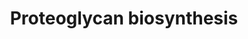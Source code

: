 ---
annotations:
- type: Pathway Ontology
  value: classic metabolic pathway
authors:
- Rlee
- Khanspers
- Egonw
- Azankl
description: PG synthesis is a complex mechanism that can be divided in four main
  steps. Core protein synthesis occurs in the rough endoplasmic reticulum (RER). Once
  PG core protein has been synthesized, it moves from the RER to the Golgi apparatus
  where the first sugar of glycosaminoalycan (GAG) chain is added on Ser residues.
  GAG synthesis continues by glycosyltransferases that transfer sugar moieties from
  UDP-sugars to GAG chains. UDP-sugars are synthesized in the cytoplasm and are translocated
  in the Golgi apparatus by an antiporter with UMP. Then UDP, the by-product of glycosyltransferase
  reactions, is hydrolyzed to UMP and phosphate by calcium activated nucleotidase
  1 (CANT1). Chondroitin, dermatan and heparan sulfate synthesis starts on a Ser residue
  of the PG core protein with the formation of a tetrasaccharide linkage region composed
  of a xylose (Xyl), two galactoses (Gal) and a glucuronic acid (GlcUA). After tetrasaccharide
  synthesis, GAG chain elongation continues through the binding of specific saccharides
  defining chondroitin sulfate, dermatan sulfate and heparan sulfate. Specific enzymes
  are involved in this process and mutations in their gene cause different types of
  skeletal dysplasia (indicated in red boxes). The third step is GAG sulfation.  Sulfate
  enters in cells through the SLC26A2 transporter and it is activated to 30-phosphoadenosine
  50-phosphosulfate (PAPS) by PAPS synthase (PAPSS) in the cytosol. Through a PAPS
  transporter (PAPST), PAPS moves to Golgi apparatus where it is used as sulfate donor
  by sulfotransferases to sulfate GAGs. This reaction also produces phosphoadenosine
  phosphate (PAP), that is hydrolyzed into AMP and phosphate by a Golgi resident phosphoadenosine
  phosphate phosphatase (gPAPP). Once synthesized, PGs are secreted in extracellular
  space.  Sulfation of GAGs is an important step in PG synthesis determining PG properties.
  Inorganic sulfate enters in cells through a sulfate/chloride antiporter named SLC26A2,
  but a small amount of sulfate could be derived from sulfur-containing amino acid
  metabolism. To be used by Golgi sulfotransferases, sulfate is activated to 30-phosphoadenosine
  50-phosphosulfate (PAPS), the universal sulfate donor, by PAPS synthase (PAPSS2).
  The by-product of sulfotransferase reactions, phosphoadenosine phosphate (PAP),
  is hydrolyzed by a Golgi resident phosphoadenosine phosphate phosphatase (gPAPP)
  in order to prevent feedback inhibition of these reactions.  Linked with a dotted
  arrow to the GeneProduct nodes are skeletal dysplasias caused by mutation in the
  respective gene.  For further details, see [https://www.ncbi.nlm.nih.gov/pubmed/31286677].
last-edited: 2020-09-01
organisms:
- Homo sapiens
redirect_from:
- /index.php/Pathway:WP4784
- /instance/WP4784
schema-jsonld:
- '@context': https://schema.org/
  '@id': https://wikipathways.github.io/pathways/WP4784.html
  '@type': Dataset
  creator:
    '@type': Organization
    name: WikiPathways
  description: PG synthesis is a complex mechanism that can be divided in four main
    steps. Core protein synthesis occurs in the rough endoplasmic reticulum (RER).
    Once PG core protein has been synthesized, it moves from the RER to the Golgi
    apparatus where the first sugar of glycosaminoalycan (GAG) chain is added on Ser
    residues. GAG synthesis continues by glycosyltransferases that transfer sugar
    moieties from UDP-sugars to GAG chains. UDP-sugars are synthesized in the cytoplasm
    and are translocated in the Golgi apparatus by an antiporter with UMP. Then UDP,
    the by-product of glycosyltransferase reactions, is hydrolyzed to UMP and phosphate
    by calcium activated nucleotidase 1 (CANT1). Chondroitin, dermatan and heparan
    sulfate synthesis starts on a Ser residue of the PG core protein with the formation
    of a tetrasaccharide linkage region composed of a xylose (Xyl), two galactoses
    (Gal) and a glucuronic acid (GlcUA). After tetrasaccharide synthesis, GAG chain
    elongation continues through the binding of specific saccharides defining chondroitin
    sulfate, dermatan sulfate and heparan sulfate. Specific enzymes are involved in
    this process and mutations in their gene cause different types of skeletal dysplasia
    (indicated in red boxes). The third step is GAG sulfation.  Sulfate enters in
    cells through the SLC26A2 transporter and it is activated to 30-phosphoadenosine
    50-phosphosulfate (PAPS) by PAPS synthase (PAPSS) in the cytosol. Through a PAPS
    transporter (PAPST), PAPS moves to Golgi apparatus where it is used as sulfate
    donor by sulfotransferases to sulfate GAGs. This reaction also produces phosphoadenosine
    phosphate (PAP), that is hydrolyzed into AMP and phosphate by a Golgi resident
    phosphoadenosine phosphate phosphatase (gPAPP). Once synthesized, PGs are secreted
    in extracellular space.  Sulfation of GAGs is an important step in PG synthesis
    determining PG properties. Inorganic sulfate enters in cells through a sulfate/chloride
    antiporter named SLC26A2, but a small amount of sulfate could be derived from
    sulfur-containing amino acid metabolism. To be used by Golgi sulfotransferases,
    sulfate is activated to 30-phosphoadenosine 50-phosphosulfate (PAPS), the universal
    sulfate donor, by PAPS synthase (PAPSS2). The by-product of sulfotransferase reactions,
    phosphoadenosine phosphate (PAP), is hydrolyzed by a Golgi resident phosphoadenosine
    phosphate phosphatase (gPAPP) in order to prevent feedback inhibition of these
    reactions.  Linked with a dotted arrow to the GeneProduct nodes are skeletal dysplasias
    caused by mutation in the respective gene.  For further details, see [https://www.ncbi.nlm.nih.gov/pubmed/31286677].
  keywords:
  - Sulfate ion (SO42-)
  - N-acetylglucosamines
  - uridine diphosphate
  - glucuronic acid
  - EXT2
  - UMP
  - Udp galactose
  - Xylose
  - L-Iduronic acid
  - PAPS
  - Udp xylose
  - SLC35B3
  - B4GALT7
  - D-glucuronic acid
  - CHSY1
  - N-Acetylgalactosamine
  - PAPSS2
  - B3GALT6
  - PO4(.2-)
  - SLC35B2
  - CHST3
  - SLC26A2
  - chloride
  - XYLT2
  - XYLT1
  - CSGALNACT1
  - EXTL3
  - B3GAT3
  - galactose
  - UDP
  - IMPAD1
  - CHST14
  - Phosphoadenosine phosphate
  - ADENOSINE MONOPHOSPHATE
  - EXT1
  - CANT1
  license: CC0
  name: Proteoglycan biosynthesis
seo: CreativeWork
title: Proteoglycan biosynthesis
wpid: WP4784
---